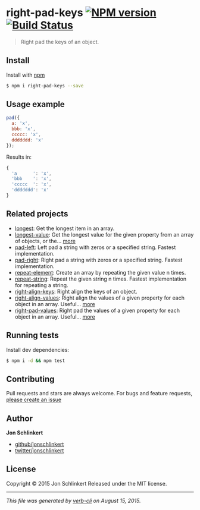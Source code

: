 # right-pad-keys [![NPM version](https://badge.fury.io/js/right-pad-keys.svg)](http://badge.fury.io/js/right-pad-keys)  [![Build Status](https://travis-ci.org/jonschlinkert/right-pad-keys.svg)](https://travis-ci.org/jonschlinkert/right-pad-keys)

> Right pad the keys of an object.

## Install

Install with [npm](https://www.npmjs.com/)

```sh
$ npm i right-pad-keys --save
```

## Usage example

```js
pad({
  a: 'x', 
  bbb: 'x', 
  ccccc: 'x', 
  ddddddd: 'x'
});
```

Results in:

```js
{
  'a      ': 'x',
  'bbb    ': 'x',
  'ccccc  ': 'x',
  'ddddddd': 'x'
}
```

## Related projects

* [longest](https://github.com/jonschlinkert/longest): Get the longest item in an array.
* [longest-value](https://github.com/jonschlinkert/longest-value): Get the longest value for the given property from an array of objects, or the… [more](https://github.com/jonschlinkert/longest-value)
* [pad-left](https://github.com/jonschlinkert/pad-left): Left pad a string with zeros or a specified string. Fastest implementation.
* [pad-right](https://github.com/jonschlinkert/pad-right): Right pad a string with zeros or a specified string. Fastest implementation.
* [repeat-element](https://github.com/jonschlinkert/repeat-element): Create an array by repeating the given value n times.
* [repeat-string](https://github.com/jonschlinkert/repeat-string): Repeat the given string n times. Fastest implementation for repeating a string.
* [right-align-keys](https://github.com/jonschlinkert/right-align-keys): Right align the keys of an object.
* [right-align-values](https://github.com/jonschlinkert/right-align-values): Right align the values of a given property for each object in an array. Useful… [more](https://github.com/jonschlinkert/right-align-values)
* [right-pad-values](https://github.com/jonschlinkert/right-pad-values): Right pad the values of a given property for each object in an array. Useful… [more](https://github.com/jonschlinkert/right-pad-values)

## Running tests

Install dev dependencies:

```sh
$ npm i -d && npm test
```

## Contributing

Pull requests and stars are always welcome. For bugs and feature requests, [please create an issue](https://github.com/jonschlinkert/right-pad-keys/issues/new)

## Author

**Jon Schlinkert**

+ [github/jonschlinkert](https://github.com/jonschlinkert)
+ [twitter/jonschlinkert](http://twitter.com/jonschlinkert)

## License

Copyright © 2015 Jon Schlinkert
Released under the MIT license.

***

_This file was generated by [verb-cli](https://github.com/assemble/verb-cli) on August 15, 2015._